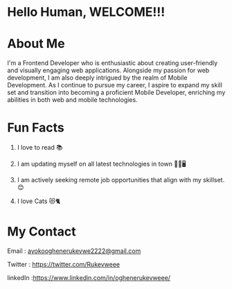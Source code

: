 

 
 # Hello Human, WELCOME!!!
  

# About Me

I'm a Frontend Developer who is enthusiastic about creating user-friendly and visually engaging web applications. Alongside my passion for web development, I am also deeply intrigued by the realm of Mobile Development. As I continue to pursue my career, I aspire to expand my skill set and transition into becoming a proficient Mobile Developer, enriching my abilities in both web and mobile technologies.

# Fun Facts

1. I love to read  📚

2. I am updating myself on all latest technologies in town 👩‍💻🖥

3. I am actively seeking remote job opportunities that align with my skillset.😊

4. I love Cats 😻🐈

# My Contact

Email : ayokooghenerukevwe2222@gmail.com

Twitter : https://twitter.com/Rukevweee

linkedIn :https://www.linkedin.com/in/oghenerukevweee/
